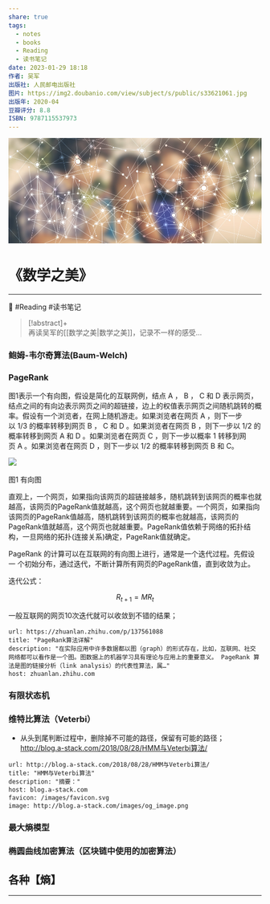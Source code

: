 ```yaml
---  
share: true  
tags:  
  - notes  
  - books  
  - Reading  
  - 读书笔记  
date: 2023-01-29 18:18  
作者: 吴军  
出版社: 人民邮电出版社  
图片: https://img2.doubanio.com/view/subject/s/public/s33621061.jpg  
出版年: 2020-04  
豆瓣评分: 8.8  
ISBN: 9787115537973  
---  
```

  
  
![|banner](../assets/img/05.jpg)  
  
# 《数学之美》   
---  
📌 #Reading #读书笔记   
 > [!abstract]+   
 > 再读吴军的[[数学之美|数学之美]]，记录不一样的感受...  
   
  
### 鲍姆-韦尔奇算法(Baum-Welch)  
  
  
### PageRank  
图1表示一个有向图，假设是简化的互联网例，结点 A ， B ， C 和 D 表示网页，结点之间的有向边表示网页之间的超链接，边上的权值表示网页之间随机跳转的概率。假设有一个浏览者，在网上随机游走。如果浏览者在网页 A ，则下一步以 1/3 的概率转移到网页 B ， C 和 D 。如果浏览者在网页 B ，则下一步以 1/2 的概率转移到网页 A 和 D 。如果浏览者在网页 C ，则下一步以概率 1 转移到网页 A 。如果浏览者在网页 D ，则下一步以 1/2 的概率转移到网页 B 和 C。  
  
![](https://pic3.zhimg.com/80/v2-5672c6391bf3c11c7252199881bcd576_1440w.jpg)  
  
图1 有向图  
  
直观上，一个网页，如果指向该网页的超链接越多，随机跳转到该网页的概率也就越高，该网页的PageRank值就越高，这个网页也就越重要。一个网页，如果指向该网页的PageRank值越高，随机跳转到该网页的概率也就越高，该网页的PageRank值就越高，这个网页也就越重要。PageRank值依赖于网络的拓扑结构，一旦网络的拓扑(连接关系)确定，PageRank值就确定。  
  
PageRank 的计算可以在互联网的有向图上进行，通常是一个迭代过程。先假设一 个初始分布，通过迭代，不断计算所有网页的PageRank值，直到收敛为止。  
  
迭代公式：  
  
$$  
R_{t+1} = MR_{t}  
$$  
  
一般互联网的网页10次迭代就可以收敛到不错的结果；  
  
```cardlink  
url: https://zhuanlan.zhihu.com/p/137561088  
title: "PageRank算法详解"  
description: "在实际应用中许多数据都以图（graph）的形式存在，比如，互联网、社交网络都可以看作是一个图。图数据上的机器学习具有理论与应用上的重要意义。 PageRank 算 法是图的链接分析（link analysis）的代表性算法，属…"  
host: zhuanlan.zhihu.com  
```  
  
### 有限状态机   
  
### 维特比算法（Veterbi）  
- 从头到尾判断过程中，删除掉不可能的路径，保留有可能的路径；  
http://blog.a-stack.com/2018/08/28/HMM与Veterbi算法/  
```cardlink  
url: http://blog.a-stack.com/2018/08/28/HMM与Veterbi算法/  
title: "HMM与Veterbi算法"  
description: "摘要："  
host: blog.a-stack.com  
favicon: /images/favicon.svg  
image: http://blog.a-stack.com/images/og_image.png  
```  
  
### 最大熵模型   
  
  
### 椭圆曲线加密算法（区块链中使用的加密算法）  
  
## 各种【熵】  
  
  
---  
